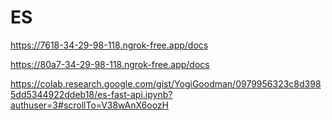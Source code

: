 # ES

https://7618-34-29-98-118.ngrok-free.app/docs

https://80a7-34-29-98-118.ngrok-free.app/docs

https://colab.research.google.com/gist/YogiGoodman/0979956323c8d3985dd5344922ddeb18/es-fast-api.ipynb?authuser=3#scrollTo=V38wAnX6oozH
